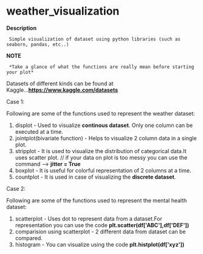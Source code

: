 # weather_visualization

**Description**
     
     Simple visualization of dataset using python libraries (such as seaborn, pandas, etc..)

**NOTE**
     
     *Take a glance of what the functions are really mean before starting your plot*

Datasets of different kinds can be found at Kaggle...**https://www.kaggle.com/datasets**

Case 1:
 
 Following are some of the functions used to represent the weather dataset:

  1. displot - Used to visualize **continous dataset**. Only one column can be executed at a time.
  2. jointplot(bivariate function) - Helps to visualize 2 column data in a single plot.
  3. stripplot - It is used to visualize the distribution of categorical data.It uses scatter plot.
               // if your data on plot is too messy you can use the command --> **jitter = True**
  4. boxplot - It is useful for colorful representation of 2 columns at a time.
  5. countplot - It is used in case of visualizing the **discrete dataset**. 


Case 2:

 Following are some of the functions used to represent the mental health dataset:

  1. scatterplot - Uses dot to represent data from a dataset.For representation you can use the code
                **plt.scatter(df['ABC'],df['DEF'])**
  2. comparision using scatterplot - 2 different data from dataset can be compared.
  3. histogram - You can visualize using the code **plt.histplot(df['xyz'])**


